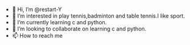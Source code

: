 - 👋 Hi, I’m @restart-Y
- 👀 I’m interested in play tennis,badminton and table tennis.I like sport.
- 🌱 I’m currently learning c and python.
- 💞️ I’m looking to collaborate on learning c and python.
- 📫 How to reach me 

<!---
restart-Y/restart-Y is a ✨ special ✨ repository because its `README.md` (this file) appears on your GitHub profile.
You can click the Preview link to take a look at your changes.
--->
